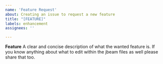 ```yaml
---
name: 'Feature Request'
about: Creating an issue to request a new feature
title: "[FEATURE]"
labels: enhancement
assignees: ''

---
```



**Feature**
A clear and concise description of what the wanted feature is. If you know anything about what
to edit within the jbeam files as well please share that too.


